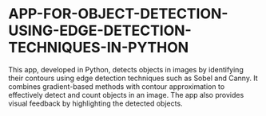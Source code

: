 # APP-FOR-OBJECT-DETECTION-USING-EDGE-DETECTION-TECHNIQUES-IN-PYTHON
This app, developed in Python, detects objects in images by identifying their contours using edge detection techniques such as Sobel and Canny. It combines gradient-based methods with contour approximation to effectively detect and count objects in an image. The app also provides visual feedback by highlighting the detected objects.
